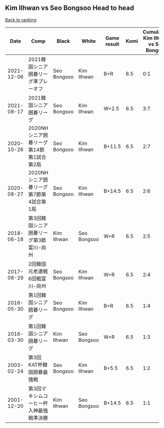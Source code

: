 ## Kim Ilhwan vs Seo Bongsoo Head to head

[Back to ranking](../../index.md)




| **Date** | **Comp** | **Black** | **White** | **Game result** | **Komi** | **Cumulative Kim Ilhwan vs Seo Bongsoo** | **Kim Ilhwan streak** | **Seo Bongsoo streak** | 
| --- | --- | --- | --- | --- | --- | --- | --- | --- |
| 2021-12-06 | 2021韓国シニア囲碁リーグ準プレーオフ | Seo Bongsoo | Kim Ilhwan | B+R | 6.5 | 0:1 | 0 | 1 | 
| 2021-08-17 | 2021韓国シニア囲碁リーグ | Seo Bongsoo | Kim Ilhwan | W+2.5 | 6.5 | 3:7 | 1 | 0 | 
| 2020-10-26 | 2020NHシニア囲碁リーグ第14節第1試合第2局 | Seo Bongsoo | Kim Ilhwan | B+11.5 | 6.5 | 2:7 | 0 | 3 | 
| 2020-08-27 | 2020NHシニア囲碁リーグ第7節第4試合第1局 | Seo Bongsoo | Kim Ilhwan | B+14.5 | 6.5 | 2:6 | 0 | 2 | 
| 2018-06-18 | 第3回韓国シニア囲碁リーグ第3節富川-尚州 | Kim Ilhwan | Seo Bongsoo | W+R | 6.5 | 2:5 | 0 | 1 | 
| 2017-08-29 | 2回韓国元老連戦6回戦富川-尚州 | Seo Bongsoo | Kim Ilhwan | W+R | 6.5 | 2:4 | 1 | 0 | 
| 2016-05-30 | 第1回韓国シニア囲碁リーグ | Seo Bongsoo | Kim Ilhwan | B+R | 6.5 | 1:4 | 0 | 3 | 
| 2016-03-30 | 第1回韓国シニア囲碁リーグ | Kim Ilhwan | Seo Bongsoo | W+R | 6.5 | 1:3 | 0 | 2 | 
| 2003-02-24 | 第3回KAT杯韓国囲碁最強戦 | Seo Bongsoo | Kim Ilhwan | B+5.5 | 6.5 | 1:2 | 0 | 1 | 
| 2001-12-20 | 第3回マキシムコーヒー杯入神最強戦準決勝 | Kim Ilhwan | Seo Bongsoo | B+14.5 | 6.5 | 1:1 | 1 | 0 |




